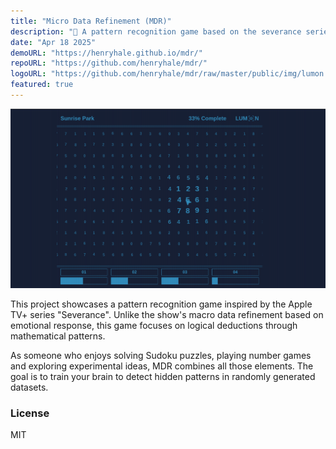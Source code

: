 ```yaml
---
title: "Micro Data Refinement (MDR)"
description: "🧩 A pattern recognition game based on the severance series."
date: "Apr 18 2025"
demoURL: "https://henryhale.github.io/mdr/"
repoURL: "https://github.com/henryhale/mdr/"
logoURL: "https://github.com/henryhale/mdr/raw/master/public/img/lumon.svg"
featured: true
---
```


![MDR](https://github.com/henryhale/mdr/raw/master/media/screenshot-2.png)

This project showcases a pattern recognition game inspired by the Apple TV+ series "Severance". Unlike the show's macro data refinement based on emotional response, this game focuses on logical deductions through mathematical patterns.

As someone who enjoys solving Sudoku puzzles, playing number games and exploring experimental ideas, MDR combines all those elements. The goal is to train your brain to detect hidden patterns in randomly generated datasets.

### License

MIT
